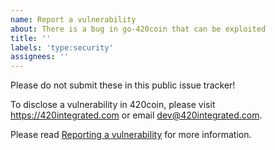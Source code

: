 ```yaml
---
name: Report a vulnerability
about: There is a bug in go-420coin that can be exploited
title: ''
labels: 'type:security'
assignees: ''
---
```


Please do not submit these in this public issue tracker!

To disclose a vulnerability in 420coin, please visit https://420integrated.com or email dev@420integrated.com.

Please read [Reporting a vulnerability](https://github.com/420integrated/go-420coin/security/policy#reporting-a-vulnerability) for more information.
